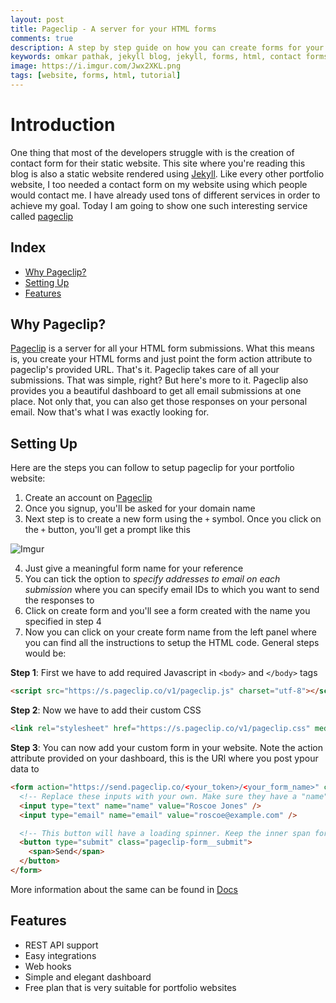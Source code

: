```yaml
---
layout: post
title: Pageclip - A server for your HTML forms
comments: true
description: A step by step guide on how you can create forms for your static website
keywords: omkar pathak, jekyll blog, jekyll, forms, html, contact forms, html contact forms, pageclip, omkar pageclip, omkar pathak pageclip, pageclip blog
image: https://i.imgur.com/Jwx2XKL.png
tags: [website, forms, html, tutorial]
---
```


# Introduction

One thing that most of the developers struggle with is the creation of contact form for their static website. This site where you're reading this blog
is also a static website rendered using [Jekyll](https://jekyllrb.com/). Like every other portfolio website, I too needed a contact form on my website
using which people would contact me. I have already used tons of different services in order to achieve my goal. Today I am going to show one such 
interesting service called [pageclip](https://pageclip.co/) 

## Index

- [Why Pageclip?](#why-pageclip)
- [Setting Up](#setting-up)
- [Features](#features)

<a id="why-pageclip"></a>

## Why Pageclip?

[Pageclip](https://pageclip.co/) is a server for all your HTML form submissions. What this means is, you create your HTML forms and just point the form action attribute
to pageclip's provided URL. That's it. Pageclip takes care of all your submissions. That was simple, right? But here's more to it. Pageclip also provides you 
a beautiful dashboard to get all email submissions at one place. Not only that, you can also get those responses on your personal email. Now that's 
what I was exactly looking for.

<a id="setting-up"></a>

## Setting Up

Here are the steps you can follow to setup pageclip for your portfolio website:

1. Create an account on [Pageclip](https://pageclip.co/signup)
2. Once you signup, you'll be asked for your domain name
3. Next step is to create a new form using the `+` symbol. Once you click on the `+` button, you'll get a prompt like this
  
  ![Imgur](https://i.imgur.com/5VSKf8i.png)
 
4. Just give a meaningful form name for your reference
5. You can tick the option to *specify addresses to email on each submission* where you can specify email IDs to which you want to send the responses to
6. Click on create form and you'll see a form created with the name you specified in step 4
7. Now you can click on your create form name from the left panel where you can find all the instructions to setup the HTML code. General steps would be:
  
**Step 1**: First we have to add required Javascript in `<body>` and `</body>` tags
    
```html
<script src="https://s.pageclip.co/v1/pageclip.js" charset="utf-8"></script>
```
    
**Step 2**: Now we have to add their custom CSS
    
```html
<link rel="stylesheet" href="https://s.pageclip.co/v1/pageclip.css" media="screen">
```
    
**Step 3**: You can now add your custom form in your website. Note the action attribute provided on your dashboard, this is the URl where you post ypour data to 
    
```html
<form action="https://send.pageclip.co/<your_token>/<your_form_name>" class="pageclip-form" method="post">
  <!-- Replace these inputs with your own. Make sure they have a "name" attribute! -->
  <input type="text" name="name" value="Roscoe Jones" />
  <input type="email" name="email" value="roscoe@example.com" />

  <!-- This button will have a loading spinner. Keep the inner span for best results. -->
  <button type="submit" class="pageclip-form__submit">
    <span>Send</span>
  </button>
</form>
```

More information about the same can be found in [Docs](https://pageclip.co/docs#website-integration)

<a id="features"></a>

## Features

- REST API support
- Easy integrations
- Web hooks
- Simple and elegant dashboard
- Free plan that is very suitable for portfolio websites
